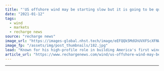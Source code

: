```yaml
---
title: "'US offshore wind may be starting slow but it is going to be quite a party'"
date: "2021-01-12"
tags: 
  - wind
  - markets
  - recharge news
source: "recharge news"
image_url: "https://images-global.nhst.tech/image/eEFQQk5MdGhUVXFScXFNWC9XTlBqL3lxeVc4S1JLWERJVWhJK2FIQ0RYOD0=/nhst/binary/df80fadb06f5b73ddfbe7b65109ba023"
image_fp: "/assets/img/post_thumbnails/182.jpg"
lead: "Known for his high-profile role in building America's first wind farm at sea, Block Island, Jeff Grybowski has taken on the top job at independent US Wind with great ambitions for the coming multi-gigawatt boom, writes Darius Snieckus"
article_url: "https://www.rechargenews.com/wind/us-offshore-wind-may-be-starting-slow-but-it-is-going-to-be-quite-a-party/2-1-942564"
---
```


---
